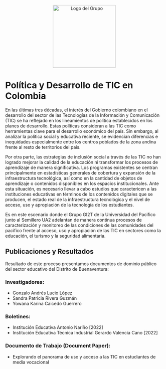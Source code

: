 <p align="center">
  <img src="./assets/logogi2t.png" alt="Logo del Grupo" width="200"/>
</p>

# Política y Desarrollo de TIC en Colombia

En las últimas tres décadas, el interés del Gobierno colombiano en el desarrollo del sector de las Tecnologías de la Información y Comunicación (TIC) se ha reflejado en los lineamientos de política establecidos en los planes de desarrollo. Estas políticas consideran a las TIC como herramientas clave para el desarrollo económico del país. Sin embargo, al analizar la política social y educativa reciente, se evidencian diferencias e inequidades especialmente entre los centros poblados de la zona andina frente al resto de territorios del país.

Por otra parte, las estrategias de inclusión social a través de las TIC no han logrado mejorar la calidad de la educación ni transformar los procesos de aprendizaje de manera significativa. Los programas existentes se centran principalmente en estadísticas generales de cobertura y expansión de la infraestructura tecnológica, así como en la cantidad de objetos de aprendizaje o contenidos disponibles en los espacios institucionales. Ante esta situación, es necesario llevar a cabo estudios que caractericen a las instituciones educativas en términos de los contenidos digitales que se producen, el estado real de la infraestructura tecnológica y el nivel de acceso, uso y apropiación de la tecnología de los estudiantes.

Es en este escenario donde el Grupo GI2T de la Universidad del Pacifico junto al Semillero UA2 adelantan de manera continua procesos de caracterización y monitoreo de las condiciones de las comunidades del pacifico frente al acceso, uso y apropiación de las TIC en sectores como la educación, el turismo y la seguridad alimentaria.

## Publicaciones y Resultados

Resultado de este proceso presentamos documentos de dominio público del sector educativo del Distrito de Buenaventura:

### Investigadores:
- Gonzalo Andrés Lucio López
- Sandra Patricia Rivera Guzmán
- Yowana Karina Caicedo Guerrero

### Boletines:
- Institución Educativa Antonio Nariño [2022]
- Institución Educativa Técnica Industrial Gerardo Valencia Cano [2022]

### Documento de Trabajo (Document Paper):
- Explorando el panorama de uso y acceso a las TIC en estudiantes de media vocacional
